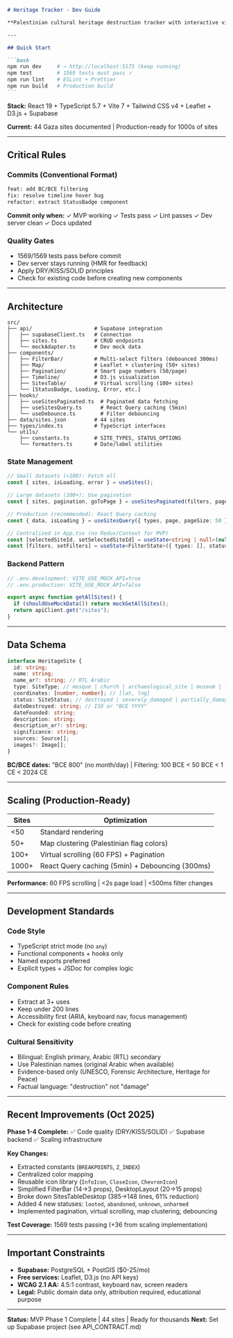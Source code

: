 ````markdown
# Heritage Tracker - Dev Guide

**Palestinian cultural heritage destruction tracker with interactive visualization**

---

## Quick Start

```bash
npm run dev     # → http://localhost:5173 (keep running)
npm test        # 1569 tests must pass ✓
npm run lint    # ESLint + Prettier
npm run build   # Production build
```
````

**Stack:** React 19 + TypeScript 5.7 + Vite 7 + Tailwind CSS v4 + Leaflet + D3.js + Supabase

**Current:** 44 Gaza sites documented | Production-ready for 1000s of sites

---

## Critical Rules

### Commits (Conventional Format)

```bash
feat: add BC/BCE filtering
fix: resolve timeline hover bug
refactor: extract StatusBadge component
```

**Commit only when:**
✓ MVP working ✓ Tests pass ✓ Lint passes ✓ Dev server clean ✓ Docs updated

### Quality Gates

- 1569/1569 tests pass before commit
- Dev server stays running (HMR for feedback)
- Apply DRY/KISS/SOLID principles
- Check for existing code before creating new components

---

## Architecture

```
src/
├── api/                    # Supabase integration
│   ├── supabaseClient.ts   # Connection
│   ├── sites.ts            # CRUD endpoints
│   └── mockAdapter.ts      # Dev mock data
├── components/
│   ├── FilterBar/          # Multi-select filters (debounced 300ms)
│   ├── Map/                # Leaflet + clustering (50+ sites)
│   ├── Pagination/         # Smart page numbers (50/page)
│   ├── Timeline/           # D3.js visualization
│   ├── SitesTable/         # Virtual scrolling (100+ sites)
│   └── [StatusBadge, Loading, Error, etc.]
├── hooks/
│   ├── useSitesPaginated.ts  # Paginated data fetching
│   ├── useSitesQuery.ts      # React Query caching (5min)
│   └── useDebounce.ts        # Filter debouncing
├── data/sites.json         # 44 sites
├── types/index.ts          # TypeScript interfaces
└── utils/
    ├── constants.ts        # SITE_TYPES, STATUS_OPTIONS
    └── formatters.ts       # Date/label utilities
```

### State Management

```typescript
// Small datasets (<100): Fetch all
const { sites, isLoading, error } = useSites();

// Large datasets (100+): Use pagination
const { sites, pagination, goToPage } = useSitesPaginated(filters, page, 50);

// Production (recommended): React Query caching
const { data, isLoading } = useSitesQuery({ types, page, pageSize: 50 });

// Centralized in App.tsx (no Redux/Context for MVP)
const [selectedSiteId, setSelectedSiteId] = useState<string | null>(null);
const [filters, setFilters] = useState<FilterState>({ types: [], statuses: [], dateRange });
```

### Backend Pattern

```typescript
// .env.development: VITE_USE_MOCK_API=true
// .env.production: VITE_USE_MOCK_API=false

export async function getAllSites() {
  if (shouldUseMockData()) return mockGetAllSites();
  return apiClient.get("/sites");
}
```

---

## Data Schema

```typescript
interface HeritageSite {
  id: string;
  name: string;
  name_ar?: string; // RTL Arabic
  type: SiteType; // mosque | church | archaeological_site | museum | library | monument
  coordinates: [number, number]; // [lat, lng]
  status: SiteStatus; // destroyed | severely_damaged | partially_damaged | looted | threatened
  dateDestroyed: string; // ISO or "BCE YYYY"
  dateFounded: string;
  description: string;
  description_ar?: string;
  significance: string;
  sources: Source[];
  images?: Image[];
}
```

**BC/BCE dates:** "BCE 800" (no month/day) | Filtering: 100 BCE < 50 BCE < 1 CE < 2024 CE

---

## Scaling (Production-Ready)

| Sites | Optimization                                    |
| ----- | ----------------------------------------------- |
| <50   | Standard rendering                              |
| 50+   | Map clustering (Palestinian flag colors)        |
| 100+  | Virtual scrolling (60 FPS) + Pagination         |
| 1000+ | React Query caching (5min) + Debouncing (300ms) |

**Performance:** 60 FPS scrolling | <2s page load | <500ms filter changes

---

## Development Standards

### Code Style

- TypeScript strict mode (no `any`)
- Functional components + hooks only
- Named exports preferred
- Explicit types + JSDoc for complex logic

### Component Rules

- Extract at 3+ uses
- Keep under 200 lines
- Accessibility first (ARIA, keyboard nav, focus management)
- Check for existing code before creating

### Cultural Sensitivity

- Bilingual: English primary, Arabic (RTL) secondary
- Use Palestinian names (original Arabic when available)
- Evidence-based only (UNESCO, Forensic Architecture, Heritage for Peace)
- Factual language: "destruction" not "damage"

---

## Recent Improvements (Oct 2025)

**Phase 1-4 Complete:** ✅ Code quality (DRY/KISS/SOLID) ✅ Supabase backend ✅ Scaling infrastructure

**Key Changes:**

- Extracted constants (`BREAKPOINTS`, `Z_INDEX`)
- Centralized color mapping
- Reusable icon library (`InfoIcon`, `CloseIcon`, `ChevronIcon`)
- Simplified FilterBar (14→3 props), DesktopLayout (20→15 props)
- Broke down SitesTableDesktop (385→148 lines, 61% reduction)
- Added 4 new statuses: `looted`, `abandoned`, `unknown`, `unharmed`
- Implemented pagination, virtual scrolling, map clustering, debouncing

**Test Coverage:** 1569 tests passing (+36 from scaling implementation)

---

## Important Constraints

- **Supabase:** PostgreSQL + PostGIS ($0-25/mo)
- **Free services:** Leaflet, D3.js (no API keys)
- **WCAG 2.1 AA:** 4.5:1 contrast, keyboard nav, screen readers
- **Legal:** Public domain data only, attribution required, educational purpose

---

**Status:** MVP Phase 1 Complete | 44 sites | Ready for thousands
**Next:** Set up Supabase project (see API_CONTRACT.md)

```

```
